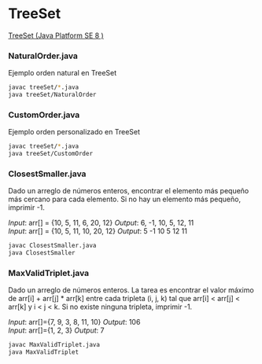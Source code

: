 # TreeSet
[TreeSet (Java Platform SE 8 )](https://docs.oracle.com/javase/8/docs/api/java/util/TreeSet.html)

### NaturalOrder.java
Ejemplo orden natural en TreeSet
```bash
javac treeSet/*.java
java treeSet/NaturalOrder
```
### CustomOrder.java
Ejemplo orden personalizado en TreeSet
```bash
javac treeSet/*.java
java treeSet/CustomOrder
```

### ClosestSmaller.java 
Dado un arreglo de números enteros, encontrar el elemento más pequeño más cercano para cada elemento. Si no hay un elemento más pequeño, imprimir -1. 

*Input*: arr[] = {10, 5, 11, 6, 20, 12} 
*Output*: 6, -1, 10, 5, 12, 11
<br/>
*Input*: arr[] = {10, 5, 11, 10, 20, 12}
*Output*: 5 -1 10 5 12 11

```bash
javac ClosestSmaller.java 
java ClosestSmaller
```

### MaxValidTriplet.java 
Dado un arreglo de números enteros. La tarea es encontrar el valor máximo de arr[i] + arr[j] * arr[k] entre cada tripleta (i, j, k) tal que arr[i] < arr[j] < arr[k] y i < j < k. Si no existe ninguna tripleta, imprimir -1.

*Input*: arr[]={7, 9, 3, 8, 11, 10}
*Output*: 106
<br/>
*Input*: arr[]={1, 2, 3}
*Output*: 7

```bash
javac MaxValidTriplet.java 
java MaxValidTriplet
```